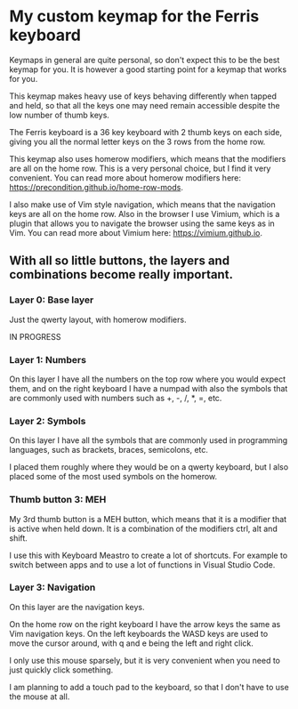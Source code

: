 My custom keymap for the Ferris keyboard
===============================================

Keymaps in general are quite personal, so don't expect this to be the best keymap for you. It is however a good starting point for a keymap that works for you.

This keymap makes heavy use of keys behaving differently when tapped and held, so that all the keys one may need remain accessible despite the low number of thumb keys.

The Ferris keyboard is a 36 key keyboard with 2 thumb keys on each side, giving you all the normal letter keys on the 3 rows from the home row. 

This keymap also uses homerow modifiers, which means that the modifiers are all on the home row. This is a very personal choice, but I find it very convenient.
You can read more about homerow modifiers here: https://precondition.github.io/home-row-mods.

I also make use of Vim style navigation, which means that the navigation keys are all on the home row. Also in the browser I use Vimium, which is a plugin that allows you to navigate the browser using the same keys as in Vim. You can read more about Vimium here: https://vimium.github.io.

With all so little buttons, the layers and combinations become really important.
----------------------------

### Layer 0: Base layer

Just the qwerty layout, with homerow modifiers.

IN PROGRESS

### Layer 1: Numbers

On this layer I have all the numbers on the top row where you would expect them, and on the right keyboard I have a numpad with also the symbols that are commonly used with numbers such as +, -, /, *, =, etc.

### Layer 2: Symbols

On this layer I have all the symbols that are commonly used in programming languages, such as brackets, braces, semicolons, etc.

I placed them roughly where they would be on a qwerty keyboard, but I also placed some of the most used symbols on the homerow.

### Thumb button 3: MEH

My 3rd thumb button is a MEH button, which means that it is a modifier that is active when held down. It is a combination of the modifiers ctrl, alt and shift.

I use this with Keyboard Meastro to create a lot of shortcuts. For example to switch between apps and to use a lot of functions in Visual Studio Code.

### Layer 3: Navigation

On this layer are the navigation keys.

On the home row on the right keyboard I have the arrow keys the same as Vim navigation keys. On the left keyboards the WASD keys are used to move the cursor around, with q and e being the left and right click.

I only use this mouse sparsely, but it is very convenient when you need to just quickly click something.

I am planning to add a touch pad to the keyboard, so that I don't have to use the mouse at all.